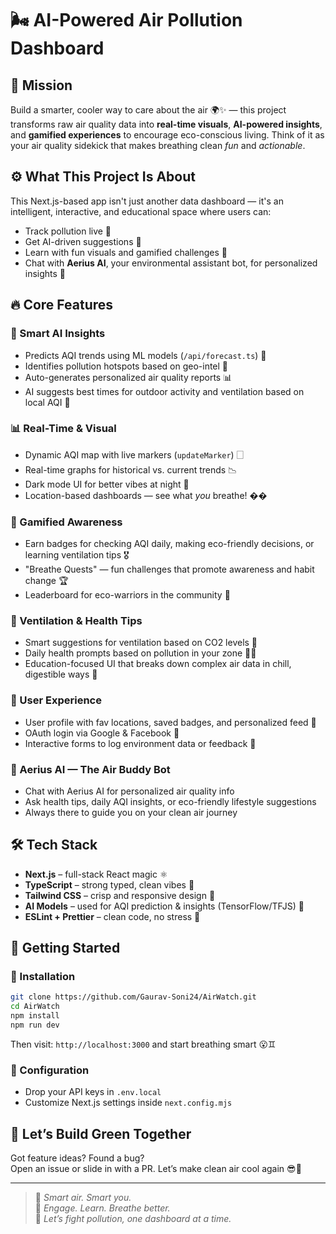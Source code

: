 # 🌬️ AI-Powered Air Pollution Dashboard

## 🌟 Mission  
Build a smarter, cooler way to care about the air 🌍✨ — this project transforms raw air quality data into **real-time visuals**, **AI-powered insights**, and **gamified experiences** to encourage eco-conscious living. Think of it as your air quality sidekick that makes breathing clean *fun* and *actionable*.

## ⚙️ What This Project Is About  
This Next.js-based app isn't just another data dashboard — it's an intelligent, interactive, and educational space where users can:
- Track pollution live 🚀  
- Get AI-driven suggestions 🧠  
- Learn with fun visuals and gamified challenges 🎯  
- Chat with **Aerius AI**, your environmental assistant bot, for personalized insights 🤖  

## 🔥 Core Features  

### 🧠 Smart AI Insights  
- Predicts AQI trends using ML models (`/api/forecast.ts`) 🔮  
- Identifies pollution hotspots based on geo-intel 📍  
- Auto-generates personalized air quality reports 📊  
- AI suggests best times for outdoor activity and ventilation based on local AQI 🤖  

### 📊 Real-Time & Visual  
- Dynamic AQI map with live markers (`updateMarker`) 🗌️  
- Real-time graphs for historical vs. current trends 📉  
- Dark mode UI for better vibes at night 🌙  
- Location-based dashboards — see what *you* breathe! ��  

### 🧹 Gamified Awareness  
- Earn badges for checking AQI daily, making eco-friendly decisions, or learning ventilation tips 🎖️  
- "Breathe Quests" — fun challenges that promote awareness and habit change 🏆  
- Leaderboard for eco-warriors in the community 📏  

### 💨 Ventilation & Health Tips  
- Smart suggestions for ventilation based on CO2 levels 🦩  
- Daily health prompts based on pollution in your zone 🧘‍♂️  
- Education-focused UI that breaks down complex air data in chill, digestible ways 🧳️  

### 👥 User Experience  
- User profile with fav locations, saved badges, and personalized feed 🎯  
- OAuth login via Google & Facebook 🔐  
- Interactive forms to log environment data or feedback 📝  

### 🤖 Aerius AI — The Air Buddy Bot
- Chat with Aerius AI for personalized air quality info
- Ask health tips, daily AQI insights, or eco-friendly lifestyle suggestions
- Always there to guide you on your clean air journey

## 🛠️ Tech Stack  
- **Next.js** – full-stack React magic ⚛️  
- **TypeScript** – strong typed, clean vibes 🧼  
- **Tailwind CSS** – crisp and responsive design 🌈  
- **AI Models** – used for AQI prediction & insights (TensorFlow/TFJS) 🧠  
- **ESLint + Prettier** – clean code, no stress 💅  

## 🚀 Getting Started  

### 🔧 Installation  
```bash
git clone https://github.com/Gaurav-Soni24/AirWatch.git
cd AirWatch
npm install
npm run dev
```
Then visit: `http://localhost:3000` and start breathing smart 😮‍♊️  

### 📁 Configuration  
- Drop your API keys in `.env.local`  
- Customize Next.js settings inside `next.config.mjs`  

## 🤝 Let’s Build Green Together  
Got feature ideas? Found a bug?  
Open an issue or slide in with a PR. Let’s make clean air cool again 😎💚  

---

> 🧠 *Smart air. Smart you.*  
> 🌱 *Engage. Learn. Breathe better.*  
> 🚀 *Let’s fight pollution, one dashboard at a time.*

